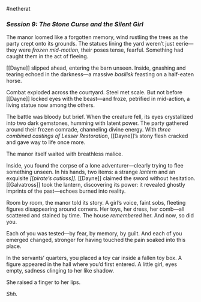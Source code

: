 #netherat
### _Session 9: The Stone Curse and the Silent Girl_

The manor loomed like a forgotten memory, wind rustling the trees as the party crept onto its grounds. The statues lining the yard weren’t just eerie—they were _frozen mid-motion_, their poses tense, fearful. Something had caught them in the act of fleeing.

[[Dayne]] slipped ahead, entering the barn unseen. Inside, gnashing and tearing echoed in the darkness—a massive _basilisk_ feasting on a half-eaten horse.

Combat exploded across the courtyard. Steel met scale. But not before [[Dayne]] locked eyes with the beast—and froze, petrified in mid-action, a living statue now among the others.

The battle was bloody but brief. When the creature fell, its eyes crystallized into two dark gemstones, humming with latent power. The party gathered around their frozen comrade, channeling divine energy. With _three combined castings of Lesser Restoration_, [[Dayne]]’s stony flesh cracked and gave way to life once more.

The manor itself waited with breathless malice.

Inside, you found the corpse of a lone adventurer—clearly trying to flee something unseen. In his hands, two items: a strange _lantern_ and an exquisite _[[pirate’s cutlass]]_. [[Dayne]] claimed the sword without hesitation. [[Galvatross]] took the lantern, discovering its power: it revealed ghostly imprints of the past—echoes burned into reality.

Room by room, the manor told its story. A girl’s voice, faint sobs, fleeting figures disappearing around corners. Her toys, her dress, her comb—all scattered and stained by time. The house _remembered_ her. And now, so did you.

Each of you was tested—by fear, by memory, by guilt. And each of you emerged changed, stronger for having touched the pain soaked into this place.

In the servants’ quarters, you placed a toy car inside a fallen toy box. A figure appeared in the hall where you’d first entered. A little girl, eyes empty, sadness clinging to her like shadow.

She raised a finger to her lips.

_Shh._
